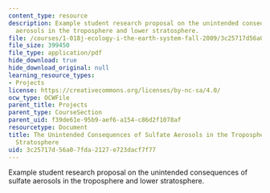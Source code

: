 ```yaml
---
content_type: resource
description: Example student research proposal on the unintended consequences of sulfate
  aerosols in the troposphere and lower stratosphere.
file: /courses/1-018j-ecology-i-the-earth-system-fall-2009/3c25717d56a07fda2127e723dacf7f77_MIT1_018JF09_sw_paper4.pdf
file_size: 399450
file_type: application/pdf
hide_download: true
hide_download_original: null
learning_resource_types:
- Projects
license: https://creativecommons.org/licenses/by-nc-sa/4.0/
ocw_type: OCWFile
parent_title: Projects
parent_type: CourseSection
parent_uid: f39de61e-95b9-aef6-a154-c86d2f1078af
resourcetype: Document
title: The Unintended Consequences of Sulfate Aerosols in the Troposphere and Lower
  Stratosphere
uid: 3c25717d-56a0-7fda-2127-e723dacf7f77
---
```

Example student research proposal on the unintended consequences of sulfate aerosols in the troposphere and lower stratosphere.